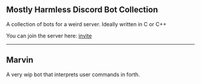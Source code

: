 Mostly Harmless Discord Bot Collection
----

A collection of bots for a weird server. Ideally written in C or C++

You can join the server here: [invite](https://discord.gg/zYdewSjau9)

---
## Marvin 

A very wip bot that interprets user commands in forth. 
